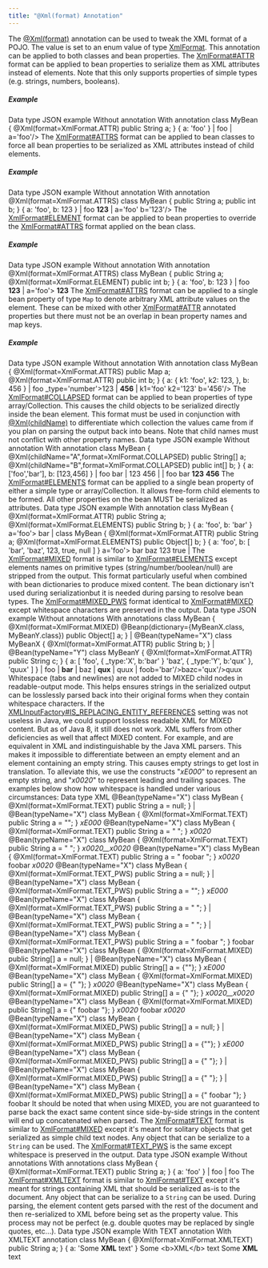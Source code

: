 ```yaml
---
title: "@Xml(format) Annotation"
---
```


The [@Xml(format)](../apidocs/org/apache/juneau/xml/annotation/Xml.html#format()) annotation can be used to tweak
the XML format of a POJO.
The value is set to an enum value of type [XmlFormat](../apidocs/org/apache/juneau/xml/annotation/XmlFormat.html).
This annotation can be applied to both classes and bean properties.
The [XmlFormat#ATTR](../apidocs/org/apache/juneau/xml/annotation/XmlFormat.html#ATTR) format can be applied to bean properties to
serialize them as XML attributes instead of elements.
Note that this only supports properties of simple types (e.g. strings, numbers, booleans).
##### Example
Data type
JSON example
Without annotation
With annotation
class MyBean \{
@Xml(format=XmlFormat.ATTR)
public String a;
\}
\{
a: 'foo'
\}
|		foo
|	a='foo'/>
The [XmlFormat#ATTRS](../apidocs/org/apache/juneau/xml/annotation/XmlFormat.html#ATTRS) format can be applied to bean classes to
force all bean properties to be serialized as XML attributes instead of child elements.
##### Example
Data type
JSON example
Without annotation
With annotation
@Xml(format=XmlFormat.ATTRS)
class MyBean \{
public String a;
public int b;
\}
\{
a: 'foo',
b: 123
\}
|		foo
**123**
|	a='foo' b='123'/>
The [XmlFormat#ELEMENT](../apidocs/org/apache/juneau/xml/annotation/XmlFormat.html#ELEMENT) format can be applied to bean properties
to override the [XmlFormat#ATTRS](../apidocs/org/apache/juneau/xml/annotation/XmlFormat.html#ATTRS) format applied on the bean
class.
##### Example
Data type
JSON example
Without annotation
With annotation
@Xml(format=XmlFormat.ATTRS)
class MyBean \{
public String a;
@Xml(format=XmlFormat.ELEMENT)
public int b;
\}
\{
a: 'foo',
b: 123
\}
|		foo
**123**
|	a='foo'>
**123**
The [XmlFormat#ATTRS](../apidocs/org/apache/juneau/xml/annotation/XmlFormat.html#ATTRS) format can be applied to a single bean
property of type `Map` to denote arbitrary XML attribute values on the
element.
These can be mixed with other [XmlFormat#ATTR](../apidocs/org/apache/juneau/xml/annotation/XmlFormat.html#ATTR) annotated
properties but there must not be an overlap in bean property names and map keys.
##### Example
Data type
JSON example
Without annotation
With annotation
class MyBean \{
@Xml(format=XmlFormat.ATTRS)
public Map a;
@Xml(format=XmlFormat.ATTR)
public int b;
\}
\{
a: \{
k1: 'foo',
k2: 123,
\},
b: 456
\}
|
foo
_type='number'>123
|		**456**
|	k1='foo' k2='123' b='456'/>
The [XmlFormat#COLLAPSED](../apidocs/org/apache/juneau/xml/annotation/XmlFormat.html#COLLAPSED) format can be applied to bean properties
of type array/Collection.
This causes the child objects to be serialized directly inside the bean element.
This format must be used in conjunction with [@Xml(childName)](../apidocs/org/apache/juneau/xml/annotation/Xml.html#childName())
to differentiate which collection the values came from if you plan on parsing the output back into beans.
Note that child names must not conflict with other property names.
Data type
JSON example
Without annotation
With annotation
class MyBean \{
@Xml(childName="A",format=XmlFormat.COLLAPSED)
public String[] a;
@Xml(childName="B",format=XmlFormat.COLLAPSED)
public int[] b;
\}
\{
a: ['foo','bar'],
b: [123,456]
\}
|
foo
bar
|
123
456
|
|		foo
bar
**123**
**456**
The [XmlFormat#ELEMENTS](../apidocs/org/apache/juneau/xml/annotation/XmlFormat.html#ELEMENTS) format can be applied to a single bean
property of either a simple type or array/Collection.
It allows free-form child elements to be formed.
All other properties on the bean MUST be serialized as attributes.
Data type
JSON example
With annotation
class MyBean \{
@Xml(format=XmlFormat.ATTR)
public String a;
@Xml(format=XmlFormat.ELEMENTS)
public String b;
\}
\{
a: 'foo',
b: 'bar'
\}
a='foo'>
bar
|	class MyBean \{
@Xml(format=XmlFormat.ATTR)
public String a;
@Xml(format=XmlFormat.ELEMENTS)
public Object[] b;
\}
\{
a: 'foo',
b: [
'bar',
'baz',
123,
true,
null
]
\}
a='foo'>
bar
baz
123
true
|
The [XmlFormat#MIXED](../apidocs/org/apache/juneau/xml/annotation/XmlFormat.html#MIXED) format is similar to
[XmlFormat#ELEMENTS](../apidocs/org/apache/juneau/xml/annotation/XmlFormat.html#ELEMENTS) except elements names on primitive types
(string/number/boolean/null) are stripped from the output.
This format particularly useful when combined with bean dictionaries to produce mixed content.
The bean dictionary isn't used during serializationbut it is needed during parsing to resolve bean
types.
The [XmlFormat#MIXED_PWS](../apidocs/org/apache/juneau/xml/annotation/XmlFormat.html#MIXED_PWS) format identical to
[XmlFormat#MIXED](../apidocs/org/apache/juneau/xml/annotation/XmlFormat.html#MIXED) except whitespace characters are preserved in
the output.
Data type
JSON example
Without annotations
With annotations
class MyBean \{
@Xml(format=XmlFormat.MIXED)
@Beanp(dictionary=\{MyBeanX.class, MyBeanY.class\})
public Object[] a;
\}
|	@Bean(typeName="X")
class MyBeanX \{
@Xml(format=XmlFormat.ATTR)
public String b;
\}
|	@Bean(typeName="Y")
class MyBeanY \{
@Xml(format=XmlFormat.ATTR)
public String c;
\}
\{
a: [
'foo',
\{ _type:'X', b:'bar' \}
'baz',
\{ _type:'Y', b:'qux' \},
'quux'
]
\}
|
foo
|				**bar**
|			baz
|				**qux**
|			quux
|
foob='bar'/>bazc='qux'/>quux
Whitespace (tabs and newlines) are not added to MIXED child nodes in readable-output mode.
This helps ensures strings in the serialized output can be losslessly parsed back into their original
forms when they contain whitespace characters.
If the [XMLInputFactory#IS_REPLACING_ENTITY_REFERENCES](../apidocs/javax/xml/stream/XMLInputFactory.html#IS_REPLACING_ENTITY_REFERENCES) setting was not useless
in Java, we could support lossless readable XML for MIXED content.
But as of Java 8, it still does not work.
XML suffers from other deficiencies as well that affect MIXED content.
For example,  and  are equivalent in XML and
indistinguishable by the Java XML parsers.
This makes it impossible to differentiate between an empty element and an element containing an empty
string.
This causes empty strings to get lost in translation.
To alleviate this, we use the constructs "_xE000_" to represent an empty string, and
"_x0020_" to represent leading and trailing spaces.
The examples below show how whitespace is handled under various circumstances:
Data type
XML
@Bean(typeName="X")
class MyBean \{
@Xml(format=XmlFormat.TEXT)
public String a = null;
\}
|	@Bean(typeName="X")
class MyBean \{
@Xml(format=XmlFormat.TEXT)
public String a = "";
\}
_xE000_
@Bean(typeName="X")
class MyBean \{
@Xml(format=XmlFormat.TEXT)
public String a = " ";
\}
_x0020_
@Bean(typeName="X")
class MyBean \{
@Xml(format=XmlFormat.TEXT)
public String a = "  ";
\}
_x0020__x0020_
@Bean(typeName="X")
class MyBean \{
@Xml(format=XmlFormat.TEXT)
public String a = "  foobar  ";
\}
_x0020_ foobar _x0020_
@Bean(typeName="X")
class MyBean \{
@Xml(format=XmlFormat.TEXT_PWS)
public String a = null;
\}
|	@Bean(typeName="X")
class MyBean \{
@Xml(format=XmlFormat.TEXT_PWS)
public String a = "";
\}
_xE000_
@Bean(typeName="X")
class MyBean \{
@Xml(format=XmlFormat.TEXT_PWS)
public String a = " ";
\}
|	@Bean(typeName="X")
class MyBean \{
@Xml(format=XmlFormat.TEXT_PWS)
public String a = "  ";
\}
|	@Bean(typeName="X")
class MyBean \{
@Xml(format=XmlFormat.TEXT_PWS)
public String a = "  foobar  ";
\}
foobar
@Bean(typeName="X")
class MyBean \{
@Xml(format=XmlFormat.MIXED)
public String[] a = null;
\}
|	@Bean(typeName="X")
class MyBean \{
@Xml(format=XmlFormat.MIXED)
public String[] a = \{""\};
\}
_xE000_
@Bean(typeName="X")
class MyBean \{
@Xml(format=XmlFormat.MIXED)
public String[] a = \{" "\};
\}
_x0020_
@Bean(typeName="X")
class MyBean \{
@Xml(format=XmlFormat.MIXED)
public String[] a = \{"  "\};
\}
_x0020__x0020_
@Bean(typeName="X")
class MyBean \{
@Xml(format=XmlFormat.MIXED)
public String[] a = \{"  foobar  "\};
\}
_x0020_ foobar _x0020_
@Bean(typeName="X")
class MyBean \{
@Xml(format=XmlFormat.MIXED_PWS)
public String[] a = null;
\}
|	@Bean(typeName="X")
class MyBean \{
@Xml(format=XmlFormat.MIXED_PWS)
public String[] a = \{""\};
\}
_xE000_
@Bean(typeName="X")
class MyBean \{
@Xml(format=XmlFormat.MIXED_PWS)
public String[] a = \{" "\};
\}
|	@Bean(typeName="X")
class MyBean \{
@Xml(format=XmlFormat.MIXED_PWS)
public String[] a = \{"  "\};
\}
|	@Bean(typeName="X")
class MyBean \{
@Xml(format=XmlFormat.MIXED_PWS)
public String[] a = \{"  foobar  "\};
\}
foobar
It should be noted that when using MIXED, you are not guaranteed to parse back the exact
same content since side-by-side strings in the content will end up concatenated when parsed.
The [XmlFormat#TEXT](../apidocs/org/apache/juneau/xml/annotation/XmlFormat.html#TEXT) format is similar to
[XmlFormat#MIXED](../apidocs/org/apache/juneau/xml/annotation/XmlFormat.html#MIXED) except it's meant for solitary objects that
get serialized as simple child text nodes.
Any object that can be serialize to a `String` can be used.
The [XmlFormat#TEXT_PWS](../apidocs/org/apache/juneau/xml/annotation/XmlFormat.html#TEXT_PWS) is the same except whitespace is
preserved in the output.
Data type
JSON example
Without annotations
With annotations
class MyBean \{
@Xml(format=XmlFormat.TEXT)
public String a;
\}
\{
a: 'foo'
\}
|		foo
|	foo
The [XmlFormat#XMLTEXT](../apidocs/org/apache/juneau/xml/annotation/XmlFormat.html#XMLTEXT) format is similar to
[XmlFormat#TEXT](../apidocs/org/apache/juneau/xml/annotation/XmlFormat.html#TEXT) except it's meant for strings containing XML
that should be serialized as-is to the document.
Any object that can be serialize to a `String` can be used.
During parsing, the element content gets parsed with the rest of the document and then re-serialized to
XML before being set as the property value.
This process may not be perfect (e.g. double quotes may be replaced by single quotes, etc...).
Data type
JSON example
With TEXT annotation
With XMLTEXT annotation
class MyBean \{
@Xml(format=XmlFormat.XMLTEXT)
public String a;
\}
\{
a: 'Some **XML** text'
\}
Some &lt;b&gt;XML&lt;/b&gt; text
Some **XML** text